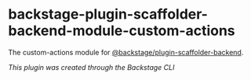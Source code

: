 # backstage-plugin-scaffolder-backend-module-custom-actions

The custom-actions module for [@backstage/plugin-scaffolder-backend](https://www.npmjs.com/package/@backstage/plugin-scaffolder-backend).

_This plugin was created through the Backstage CLI_
